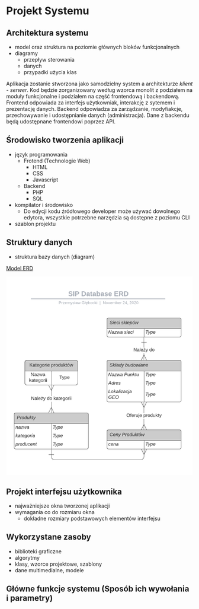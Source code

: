 # Projekt Systemu

## Architektura systemu

- model oraz struktura na poziomie głównych bloków funkcjonalnych
- diagramy
    - przepływ sterowania
    - danych
    - przypadki użycia klas

Aplikacja zostanie stworzona jako samodzielny system a architekturze *klient - serwer*. Kod będzie zorganizowany według wzorca monolit z podziałem na moduły funkcjonalne i podziałem na część frontendową i backendową. Frontend odpowiada za interfejs użytkowniak, interakcję z sytemem i prezentację danych. Backend odpowiadza za zarządzanie, modyfiakcje, przechowywanie i udostępnianie danych (administracja). Dane z backendu będą udostępnane frontendowi poprzez API.

## Środowisko tworzenia aplikacji

- język programowania
    - Frotend (Technologie Web)
        - HTML
        - CSS
        - Javascript
    - Backend
        - PHP
        - SQL
- kompilator i środowisko
    - Do edycji kodu źródłowego developer może używać dowolnego edytora, wszystkie potrzebne narzędzia są dostępne z poziomu CLI
- szablon projektu

## Struktury danych

- struktura bazy danych (diagram)

[Model ERD](https://lucid.app/lucidchart/invitations/accept/b159eb18-5e39-4430-a0bb-e2351735fe51)

![Database ERD][database-erd]

## Projekt interfejsu użytkownika

- najważniejsze okna tworzonej aplikacji
- wymagania co do rozmiaru okna
    - dokładne rozmiary podstawowych elementów interfejsu

## Wykorzystane zasoby

- biblioteki graficzne
- algorytmy
- klasy, wzorce projektowe, szablony
- dane multimedialne, modele

## Główne funkcje systemu (Sposób ich wywołania i parametry)


[database-erd]: ./img/database-erd-lucidchart.png
